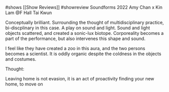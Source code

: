 #shows [[Show Reviews]] #showreview 
Soundforms 2022 
Amy Chan x Kin Lam
@F Hall Tai Kwun 

Conceptually brilliant. Surrounding the thought of multidisciplinary practice, bi-discplinary in this case. A play on sound and light. Sound and light objects scattered, and created a sonic-lux biotope. Corporeality becomes a part of the performance, but also intervenes this shape and sound. 

I feel like they have created a zoo in this aura, and the two persons becomes a scientist. It is oddly organic despite the coldness in the objects and costumes. 

Thought:

Leaving home is not evasion, it is an act of proactivity finding your new home, to move on


